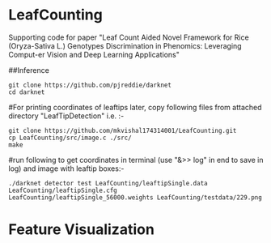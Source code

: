 # LeafCounting
Supporting code for paper "Leaf Count Aided Novel Framework for Rice (Oryza-Sativa L.) Genotypes Discrimination in Phenomics: Leveraging Comput-er Vision and Deep Learning Applications"

##Inference
```
git clone https://github.com/pjreddie/darknet
cd darknet
```

#For printing coordinates of leaftips later, copy following files from attached directory "LeafTipDetection" i.e. :-
```
git clone https://github.com/mkvishal174314001/LeafCounting.git
cp LeafCounting/src/image.c ./src/ 
make
```

#run following to get coordinates in terminal (use "&>> log" in end to save in log) and image with leaftip boxes:-

```
./darknet detector test LeafCounting/leaftipSingle.data LeafCounting/leaftipSingle.cfg LeafCounting/leaftipSingle_56000.weights LeafCounting/testdata/229.png
```
# Feature Visualization

